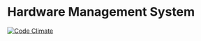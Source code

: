 # Hardware Management System

[![Code Climate](https://codeclimate.com/github/womanonrails/cd-hms/badges/gpa.svg)](https://codeclimate.com/github/womanonrails/cd-hms)
